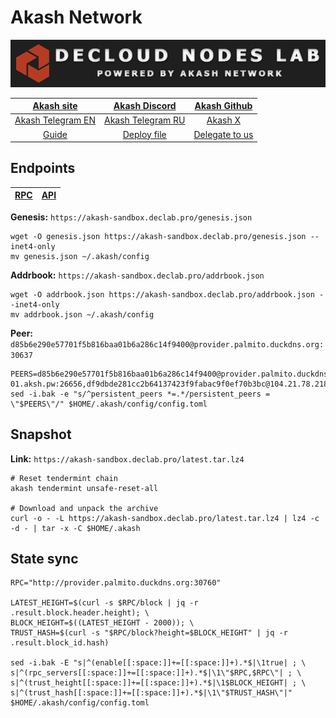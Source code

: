 # Akash Network

![](/assets/banner.png)

|[Akash site](https://akash.network/)|[Akash Discord](https://discord.akash.network/)|[Akash Github](https://github.com/akash-network)|
|:--:|:--:|:--:|
|[Akash Telegram EN](https://t.me/AkashNW)|[Akash Telegram RU](https://t.me/akash_ru)|[Akash X](https://twitter.com/akashnet_)|
|[Guide](https://services.declab.pro/guides)|[Deploy file](https://gitopia.com/DecloudNodesLab/cosmos-universe/tree/master/projects/Akash_Network/akash_sandbox_deploy.yml)|[Delegate to us](https://restake.app/akash/akashvaloper1ax4c40gn3s74xxm75g6cmts3fw7rq64gq0kaj4a)|


## Endpoints

|[**RPC**](https://akash-sandbox.declab.pro/rpc)|[**API**](https://akash-sandbox.declab.pro)|
|:--:|:--:|

**Genesis:** ```https://akash-sandbox.declab.pro/genesis.json```

```shell
wget -O genesis.json https://akash-sandbox.declab.pro/genesis.json --inet4-only
mv genesis.json ~/.akash/config
```

**Addrbook:** ```https://akash-sandbox.declab.pro/addrbook.json```

```shell
wget -O addrbook.json https://akash-sandbox.declab.pro/addrbook.json --inet4-only
mv addrbook.json ~/.akash/config
```

**Peer:** ```d85b6e290e57701f5b816baa01b6a286c14f9400@provider.palmito.duckdns.org:30637```

```shell
PEERS=d85b6e290e57701f5b816baa01b6a286c14f9400@provider.palmito.duckdns.org:30637,e06a303953a66de205d35e6ab1f17c0dc035a516@p2p.sandbox-01.aksh.pw:26656,df9dbde281cc2b64137423f9fabac9f0ef70b3bc@104.21.78.218:30592,178aceed035d9310482bc42e0aa1c0e4af7693e8@162.55.245.144:12010
sed -i.bak -e "s/^persistent_peers *=.*/persistent_peers = \"$PEERS\"/" $HOME/.akash/config/config.toml
```

## Snapshot 

**Link:** ```https://akash-sandbox.declab.pro/latest.tar.lz4```

```shell
# Reset tendermint chain
akash tendermint unsafe-reset-all

# Download and unpack the archive
curl -o - -L https://akash-sandbox.declab.pro/latest.tar.lz4 | lz4 -c -d - | tar -x -C $HOME/.akash
```

## State sync

```shell
RPC="http://provider.palmito.duckdns.org:30760"

LATEST_HEIGHT=$(curl -s $RPC/block | jq -r .result.block.header.height); \
BLOCK_HEIGHT=$((LATEST_HEIGHT - 2000)); \
TRUST_HASH=$(curl -s "$RPC/block?height=$BLOCK_HEIGHT" | jq -r .result.block_id.hash)

sed -i.bak -E "s|^(enable[[:space:]]+=[[:space:]]+).*$|\1true| ; \
s|^(rpc_servers[[:space:]]+=[[:space:]]+).*$|\1\"$RPC,$RPC\"| ; \
s|^(trust_height[[:space:]]+=[[:space:]]+).*$|\1$BLOCK_HEIGHT| ; \
s|^(trust_hash[[:space:]]+=[[:space:]]+).*$|\1\"$TRUST_HASH\"|" $HOME/.akash/config/config.toml
```
